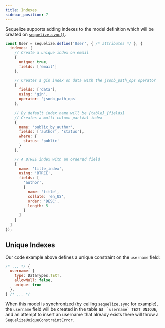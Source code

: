 ```yaml
---
title: Indexes
sidebar_position: 7
---
```


Sequelize supports adding indexes to the model definition which will be created on [`sequelize.sync()`](pathname:///api/v7/classes/Sequelize.html#sync).

```js
const User = sequelize.define('User', { /* attributes */ }, {
  indexes: [
    // Create a unique index on email
    {
      unique: true,
      fields: ['email']
    },

    // Creates a gin index on data with the jsonb_path_ops operator
    {
      fields: ['data'],
      using: 'gin',
      operator: 'jsonb_path_ops'
    },

    // By default index name will be [table]_[fields]
    // Creates a multi column partial index
    {
      name: 'public_by_author',
      fields: ['author', 'status'],
      where: {
        status: 'public'
      }
    },

    // A BTREE index with an ordered field
    {
      name: 'title_index',
      using: 'BTREE',
      fields: [
        'author',
        {
          name: 'title',
          collate: 'en_US',
          order: 'DESC',
          length: 5
        }
      ]
    }
  ]
});
```

## Unique Indexes

Our code example above defines a unique constraint on the `username` field:

```js
/* ... */ {
  username: {
    type: DataTypes.TEXT,
    allowNull: false,
    unique: true
  },
} /* ... */
```

When this model is synchronized (by calling `sequelize.sync` for example), the `username` field will be created in the table as `` `username` TEXT UNIQUE``, and an attempt to insert an username that already exists there will throw a `SequelizeUniqueConstraintError`.
